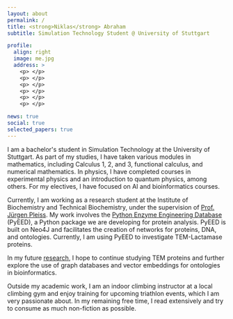 ```yaml
---
layout: about
permalink: /
title: <strong>Niklas</strong> Abraham
subtitle: Simulation Technology Student @ University of Stuttgart

profile:
  align: right
  image: me.jpg
  address: >
    <p> </p>
    <p> </p>
    <p> </p>
    <p> </p>
    <p> </p>
    <p> </p>

news: true
social: true
selected_papers: true
---
```


I am a bachelor's student in Simulation Technology at the University of Stuttgart. As part of my studies, I have taken various modules in mathematics, including Calculus 1, 2, and 3, functional calculus, and numerical mathematics. In physics, I have completed courses in experimental physics and an introduction to quantum physics, among others. For my electives, I have focused on AI and bioinformatics courses.

Currently, I am working as a research student at the Institute of Biochemistry and Technical Biochemistry, under the supervision of [Prof. Jürgen Pleiss](https://www.ibtb.uni-stuttgart.de/institut/team/Pleiss-00001/). My work involves the [Python Enzyme Engineering Database](https://github.com/PyEED/pyeed?tab=readme-ov-file) (PyEED), a Python package we are developing for protein analysis. PyEED is built on Neo4J and facilitates the creation of networks for proteins, DNA, and ontologies. Currently, I am using PyEED to investigate TEM-Lactamase proteins.

In my future [research](../research/), I hope to continue studying TEM proteins and further explore the use of graph databases and vector embeddings for ontologies in bioinformatics.

Outside my academic work, I am an indoor climbing instructor at a local climbing gym and enjoy training for upcoming triathlon events, which I am very passionate about. In my remaining free time, I read extensively and try to consume as much non-fiction as possible.